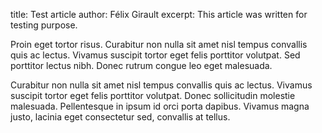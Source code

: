 title: Test article
author: Félix Girault
excerpt: This article was written for testing purpose.

Proin eget tortor risus. Curabitur non nulla sit amet nisl tempus convallis quis ac lectus.
Vivamus suscipit tortor eget felis porttitor volutpat. Sed porttitor lectus nibh.
Donec rutrum congue leo eget malesuada.

Curabitur non nulla sit amet nisl tempus convallis quis ac lectus.
Vivamus suscipit tortor eget felis porttitor volutpat. Donec sollicitudin molestie malesuada.
Pellentesque in ipsum id orci porta dapibus. Vivamus magna justo, lacinia eget consectetur sed, convallis at tellus.
